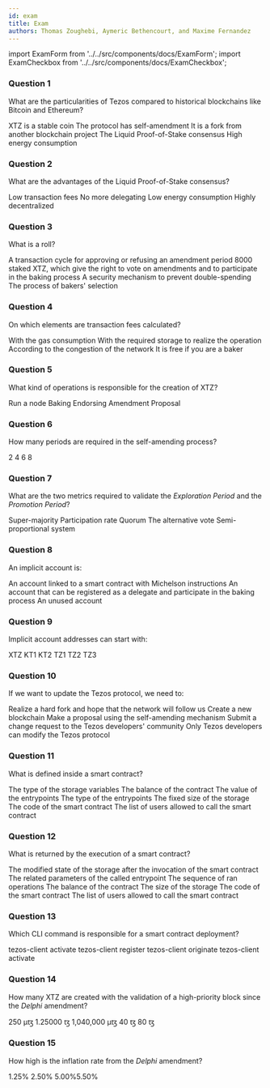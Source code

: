 ```yaml
---
id: exam
title: Exam
authors: Thomas Zoughebi, Aymeric Bethencourt, and Maxime Fernandez
---
```


import ExamForm from '../../src/components/docs/ExamForm';
import ExamCheckbox from '../../src/components/docs/ExamCheckbox';

<ExamForm moduleName="Tezos Basics">

### Question 1

What are the particularities of Tezos compared to historical blockchains like Bitcoin and Ethereum?

<ExamCheckbox name="00" isCorrect="false">XTZ is a stable coin</ExamCheckbox>
<ExamCheckbox name="01" isCorrect="true">The protocol has self-amendment</ExamCheckbox>
<ExamCheckbox name="02" isCorrect="false">It is a fork from another blockchain project</ExamCheckbox>
<ExamCheckbox name="03" isCorrect="true">The Liquid Proof-of-Stake consensus</ExamCheckbox>
<ExamCheckbox name="04" isCorrect="false">High energy consumption</ExamCheckbox>

### Question 2

What are the advantages of the Liquid Proof-of-Stake consensus?

<ExamCheckbox name="10" isCorrect="true">Low transaction fees</ExamCheckbox>
<ExamCheckbox name="11" isCorrect="false">No more delegating</ExamCheckbox>
<ExamCheckbox name="12" isCorrect="true">Low energy consumption</ExamCheckbox>
<ExamCheckbox name="13" isCorrect="true">Highly decentralized</ExamCheckbox>

### Question 3

What is a roll?

<ExamCheckbox name="20" isCorrect="false">A transaction cycle for approving or refusing an amendment period</ExamCheckbox>
<ExamCheckbox name="21" isCorrect="true">8000 staked XTZ, which give the right to vote on amendments and to participate in the baking process</ExamCheckbox>
<ExamCheckbox name="22" isCorrect="false">A security mechanism to prevent double-spending</ExamCheckbox>
<ExamCheckbox name="23" isCorrect="false">The process of bakers' selection</ExamCheckbox>

### Question 4

On which elements are transaction fees calculated?

<ExamCheckbox name="30" isCorrect="true">With the gas consumption</ExamCheckbox>
<ExamCheckbox name="31" isCorrect="true">With the required storage to realize the operation</ExamCheckbox>
<ExamCheckbox name="32" isCorrect="false">According to the congestion of the network</ExamCheckbox>
<ExamCheckbox name="33" isCorrect="false">It is free if you are a baker</ExamCheckbox>

### Question 5

What kind of operations is responsible for the creation of XTZ?

<ExamCheckbox name="40" isCorrect="false">Run a node</ExamCheckbox>
<ExamCheckbox name="41" isCorrect="true">Baking</ExamCheckbox>
<ExamCheckbox name="42" isCorrect="true">Endorsing</ExamCheckbox>
<ExamCheckbox name="43" isCorrect="true">Amendment Proposal</ExamCheckbox>

### Question 6

How many periods are required in the self-amending process?

<ExamCheckbox name="50" isCorrect="false">2</ExamCheckbox>
<ExamCheckbox name="51" isCorrect="true">4</ExamCheckbox>
<ExamCheckbox name="52" isCorrect="false">6</ExamCheckbox>
<ExamCheckbox name="53" isCorrect="false">8</ExamCheckbox>

### Question 7

What are the two metrics required to validate the _Exploration Period_ and the _Promotion Period_?

<ExamCheckbox name="60" isCorrect="true">Super-majority</ExamCheckbox>
<ExamCheckbox name="61" isCorrect="false">Participation rate</ExamCheckbox>
<ExamCheckbox name="62" isCorrect="true">Quorum </ExamCheckbox>
<ExamCheckbox name="63" isCorrect="false">The alternative vote</ExamCheckbox>
<ExamCheckbox name="64" isCorrect="false">Semi-proportional system</ExamCheckbox>

### Question 8

An implicit account is:

<ExamCheckbox name="70" isCorrect="false">An account linked to a smart contract with Michelson instructions</ExamCheckbox>
<ExamCheckbox name="71" isCorrect="true">An account that can be registered as a delegate and participate in the baking process</ExamCheckbox>
<ExamCheckbox name="72" isCorrect="false">An unused account</ExamCheckbox>

### Question 9

Implicit account addresses can start with:

<ExamCheckbox name="80" isCorrect="false">XTZ</ExamCheckbox>
<ExamCheckbox name="81" isCorrect="false">KT1</ExamCheckbox>
<ExamCheckbox name="82" isCorrect="false">KT2</ExamCheckbox>
<ExamCheckbox name="83" isCorrect="true">TZ1</ExamCheckbox>
<ExamCheckbox name="84" isCorrect="true">TZ2</ExamCheckbox>
<ExamCheckbox name="85" isCorrect="true">TZ3</ExamCheckbox>

### Question 10

If we want to update the Tezos protocol, we need to:

<ExamCheckbox name="90" isCorrect="false">Realize a hard fork and hope that the network will follow us</ExamCheckbox>
<ExamCheckbox name="91" isCorrect="false">Create a new blockchain</ExamCheckbox>
<ExamCheckbox name="92" isCorrect="true">Make a proposal using the self-amending mechanism</ExamCheckbox>
<ExamCheckbox name="93" isCorrect="false">Submit a change request to the Tezos developers' community</ExamCheckbox>
<ExamCheckbox name="94" isCorrect="false">Only Tezos developers can modify the Tezos protocol</ExamCheckbox>

### Question 11

What is defined inside a smart contract?

<ExamCheckbox name="100" isCorrect="true">The type of the storage variables</ExamCheckbox>
<ExamCheckbox name="101" isCorrect="false">The balance of the contract</ExamCheckbox>
<ExamCheckbox name="102" isCorrect="false">The value of the entrypoints</ExamCheckbox>
<ExamCheckbox name="103" isCorrect="true">The type of the entrypoints</ExamCheckbox>
<ExamCheckbox name="104" isCorrect="false">The fixed size of the storage</ExamCheckbox>
<ExamCheckbox name="105" isCorrect="true">The code of the smart contract</ExamCheckbox>
<ExamCheckbox name="106" isCorrect="false">The list of users allowed to call the smart contract</ExamCheckbox>

### Question 12

What is returned by the execution of a smart contract?

<ExamCheckbox name="110" isCorrect="true">The modified state of the storage after the invocation of the smart contract</ExamCheckbox>
<ExamCheckbox name="111" isCorrect="false">The related parameters of the called entrypoint</ExamCheckbox>
<ExamCheckbox name="112" isCorrect="true">The sequence of ran operations</ExamCheckbox>
<ExamCheckbox name="113" isCorrect="false">The balance of the contract</ExamCheckbox>
<ExamCheckbox name="114" isCorrect="false">The size of the storage</ExamCheckbox>
<ExamCheckbox name="115" isCorrect="false">The code of the smart contract</ExamCheckbox>
<ExamCheckbox name="116" isCorrect="false">The list of users allowed to call the smart contract</ExamCheckbox>

### Question 13

Which CLI command is responsible for a smart contract deployment?

<ExamCheckbox name="120" isCorrect="false">tezos-client activate</ExamCheckbox>
<ExamCheckbox name="121" isCorrect="false">tezos-client register</ExamCheckbox>
<ExamCheckbox name="122" isCorrect="true">tezos-client originate</ExamCheckbox>
<ExamCheckbox name="123" isCorrect="false">tezos-client activate</ExamCheckbox>

### Question 14

How many XTZ are created with the validation of a high-priority block since the *Delphi* amendment?

<ExamCheckbox name="130" isCorrect="false">250 µꜩ</ExamCheckbox>
<ExamCheckbox name="131" isCorrect="false">1.25000 ꜩ</ExamCheckbox>
<ExamCheckbox name="132" isCorrect="false">1,040,000 µꜩ</ExamCheckbox>
<ExamCheckbox name="133" isCorrect="false">40 ꜩ</ExamCheckbox>
<ExamCheckbox name="134" isCorrect="true">80 ꜩ</ExamCheckbox>

### Question 15

How high is the inflation rate from the *Delphi* amendment?

<ExamCheckbox name="140" isCorrect="false">1.25%</ExamCheckbox>
<ExamCheckbox name="141" isCorrect="false">2.50%</ExamCheckbox>
<ExamCheckbox name="142" isCorrect="false">5.00%</ExamCheckbox>5.50%

</ExamForm>
